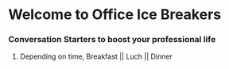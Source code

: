 # Welcome to Office Ice Breakers
### Conversation Starters to boost your professional life

1. Depending on time, Breakfast || Luch || Dinner
